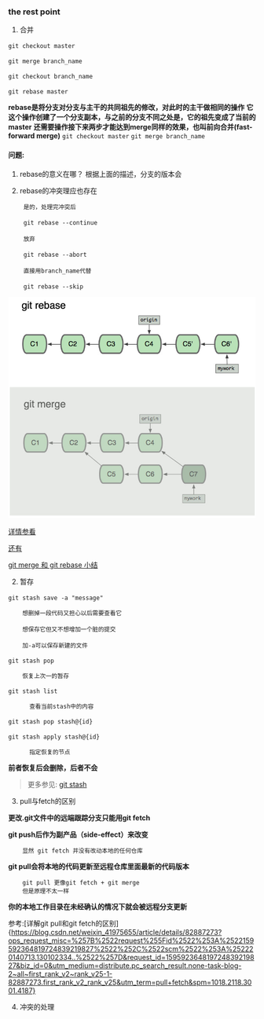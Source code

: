 ### the rest point

1. 合并

  `git checkout master`
  
  `git merge branch_name`
  
  
  `git checkout branch_name`
  
  `git rebase master`
  
  **rebase是将分支对分支与主干的共同祖先的修改，对此时的主干做相同的操作**
  **它这个操作创建了一个分支副本，与之前的分支不同之处是，它的祖先变成了当前的master**
  **还需要操作接下来两步才能达到merge同样的效果，也叫前向合并(fast-forward merge)**
  `git checkout master`
  `git merge branch_name`

#### 问题:
  1. rebase的意义在哪？
          根据上面的描述，分支的版本会
  2. rebase的冲突理应也存在
            
          是的，处理完冲突后
          
          git rebase --continue
          
          放弃
          
          git rebase --abort
          
          直接用branch_name代替
          
          git rebase --skip
          
![rebase&merge](https://github.com/xiaoao-xyz/github_learn/blob/master/Screenshot%20from%202020-07-28%2015-52-07.png?raw=true)

  
   [详情参看](https://blog.csdn.net/iteye_4921/article/details/82639094?utm_medium=distribute.pc_relevant.none-task-blog-BlogCommendFromMachineLearnPai2-2.channel_param&depth_1-utm_source=distribute.pc_relevant.none-task-blog-BlogCommendFromMachineLearnPai2-2.channel_param)
   
   [还有](https://blog.csdn.net/tanga842428/article/details/53155860?ops_request_misc=%257B%2522request%255Fid%2522%253A%2522159592071019725211954866%2522%252C%2522scm%2522%253A%252220140713.130102334..%2522%257D&request_id=159592071019725211954866&biz_id=0&utm_medium=distribute.pc_search_result.none-task-blog-2~all~first_rank_ecpm_v3~pc_rank_v2-2-53155860.first_rank_ecpm_v3_pc_rank_v2&utm_term=rebase+%E7%9A%84%E6%84%8F%E4%B9%89&spm=1018.2118.3001.4187)
   
   [git merge 和 git rebase 小结](https://blog.csdn.net/seableble/article/details/103174347?utm_medium=distribute.pc_relevant.none-task-blog-OPENSEARCH-4.channel_param&depth_1-utm_source=distribute.pc_relevant.none-task-blog-OPENSEARCH-4.channel_param)
  
2. 暂存


`git stash save -a "message"`

        想删掉一段代码又担心以后需要查看它
        
        想保存它但又不想增加一个脏的提交
        
        加-a可以保存新建的文件
        
`git stash pop`

        恢复上次一的暂存
        
 `git stash list`
 
          查看当前stash中的内容
          
  `git stash pop stash@{id}`
  
  `git stash apply stash@{id}`
  
          指定恢复的节点
 **前者恢复后会删除，后者不会**
 
 > 更多参见:
 [git stash](https://blog.csdn.net/jikefzz1095377498/article/details/90288586?ops_request_misc=%257B%2522request%255Fid%2522%253A%2522159592297219724848349039%2522%252C%2522scm%2522%253A%252220140713.130102334..%2522%257D&request_id=159592297219724848349039&biz_id=0&utm_medium=distribute.pc_search_result.none-task-blog-2~all~sobaiduend~default-2-90288586.first_rank_v2_rank_v25&utm_term=git+stash&spm=1018.2118.3001.4187)
        
3. pull与fetch的区别

  **更改.git文件中的远端跟踪分支只能用git fetch**
  
  **git push后作为副产品（side-effect）来改变**
  
        显然 git fetch 并没有改动本地的任何仓库
  **git pull会将本地的代码更新至远程仓库里面最新的代码版本**
        
        git pull 更像git fetch + git merge
        但是原理不太一样
  **你的本地工作目录在未经确认的情况下就会被远程分支更新**
        



参考:[详解git pull和git fetch的区别]{https://blog.csdn.net/weixin_41975655/article/details/82887273?ops_request_misc=%257B%2522request%255Fid%2522%253A%2522159592364819724839219827%2522%252C%2522scm%2522%253A%252220140713.130102334..%2522%257D&request_id=159592364819724839219827&biz_id=0&utm_medium=distribute.pc_search_result.none-task-blog-2~all~first_rank_v2~rank_v25-1-82887273.first_rank_v2_rank_v25&utm_term=pull+fetch&spm=1018.2118.3001.4187}


4. 冲突的处理
        

       
        
